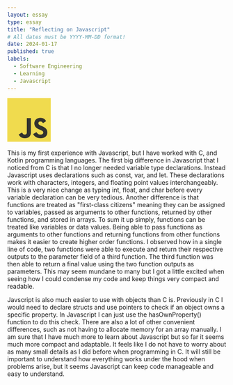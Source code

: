 ```yaml
---
layout: essay
type: essay
title: "Reflecting on Javascript"
# All dates must be YYYY-MM-DD format!
date: 2024-01-17
published: true
labels:
  - Software Engineering
  - Learning
  - Javascript
---
```


<img width="100px" class="rounded float-start pe-4" src="../img/javascript icon.jpg">

  This is my first experience with Javascript, but I have worked with C, and Kotlin programming languages. The first big difference in Javascript that I noticed from C is that I no longer needed variable type declarations. Instead Javascript uses declarations such as const, var, and let. These declarations work with characters, integers, and floating point values interchangeably. This is a very nice change as typing int, float, and char before every variable declaration can be very tedious. Another difference is that functions are treated as "first-class citizens" meaning they can be assigned to variables, passed as arguments to other functions, returned by other functions, and stored in arrays. To sum it up simply, functions can be treated like variables or data values. Being able to pass functions as arguments to other functions and returning functions from other functions makes it easier to create higher order functions. I observed how in a single line of code, two functions were able to execute and return their respective outputs to the parameter field of a third function. The third function was then able to return a final value using the two function outputs as parameters. This may seem mundane to many but I got a little excited when seeing how I could condense my code and keep things very compact and readable.

  
  Javscript is also much easier to use with objects than C is. Previously in C I would need to declare structs and use pointers to check if an object owns a specific property. In Javascript I can just use the hasOwnProperty() function to do this check. There are also a lot of other convenient differences, such as not having to allocate memory for an array manually. I am sure that I have much more to learn about Javascript but so far it seems much more compact and adaptable. It feels like I do not have to worry about as many small details as I did before when programming in C. It will still be important to understand how everything works under the hood when problems arise, but it seems Javascript can keep code manageable and easy to understand.
